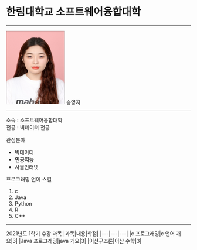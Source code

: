 # 한림대학교 소프트웨어융합대학
---
<img src=syj.jpg height=200 width=160>
송영지

---
소속 : 소프트웨어융합대학   
전공 : 빅데이터 전공

관심분야
* 빅데이터
* **인공지능**
* 사물인터넷

프로그래밍 언어 스킬
1. c
2. Java
3. Python
4. R
5. C++

--------------------

2021년도 1학기 수강 과목
|과목|내용|학점|
|---|---|---|
|c 프로그래밍|c 언어 개요|3|
|Java 프로그래밍|java 개요|3|
|이산구조론|이산 수학|3|

